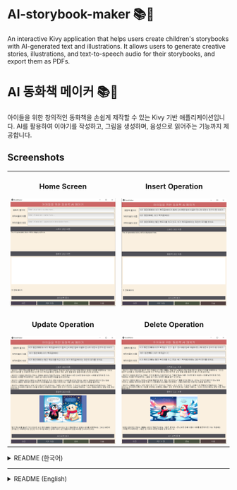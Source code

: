 # AI-storybook-maker 📚🤖
An interactive Kivy application that helps users create children's storybooks with AI-generated text and illustrations. It allows users to generate creative stories, illustrations, and text-to-speech audio for their storybooks, and export them as PDFs.

# AI 동화책 메이커 📚🤖
아이들을 위한 창의적인 동화책을 손쉽게 제작할 수 있는 Kivy 기반 애플리케이션입니다. AI를 활용하여 이야기를 작성하고, 그림을 생성하며, 음성으로 읽어주는 기능까지 제공합니다.

## Screenshots

<table>
<tr>
    <td align="center">
        <h3>Home Screen</h3>
        <img src="./image/1.PNG" />
    </td>
    <td align="center">
        <h3>Insert Operation</h3>
        <img src="./image/2.PNG" />
    </td>
</tr>
<tr>
    <td align="center">
        <h3>Update Operation</h3>
        <img src="./image/3.PNG"/>
    </td>
    <td align="center">
        <h3>Delete Operation</h3>
        <img src="./image/4.PNG"/>
    </td>
</tr>
</table>


<details>
<summary>README (한국어)</summary>

## 주요 기능 ✨
- **AI 스토리 생성**: 어린이를 위한 간결하고 감성적인 4페이지 분량의 동화책 이야기를 생성합니다.
- **AI 그림 생성**: 각 페이지에 적합한 따뜻하고 화려한 동화책 이미지를 생성합니다.
- **텍스트 음성 변환(TTS)**: 동화 내용을 음성으로 들려줍니다.
- **PDF 저장 및 공유**: 동화책을 PDF로 저장하고 공유할 수 있습니다.

---

## 사용된 API 및 라이브러리 📋
- **OpenAI API**: GPT-4 모델을 이용한 스토리 생성 및 DALL-E 모델을 이용한 이미지 생성.
- **ReportLab**: PDF 생성.
- **Plyer**: 파일 저장 및 공유.
- **Pygame**: 텍스트 음성 변환(TTS) 출력.
- **Kivy**: GUI 개발.

---

## 설치 및 실행 방법 ⚙️
1. **필요 라이브러리 설치**
   ```bash
   pip install kivy plyer reportlab pygame openai python-dotenv requests
2. **.env 파일 생성**
   - 프로젝트 루트 디렉토리에 ```.env``` 파일을 생성하고 OpenAI API 키를 입력합니다.
3. **어플리케이션 실행**
   ```bash
   python main.py

## 기대 효과 🎯
- **창의력 증진**: AI를 활용한 스토리와 그림 생성으로 창의적인 동화책 제작 가능.
- **시간 절약**: 간단한 입력만으로 완성도 높은 동화책 제작.
- **다양한 활용성**: 부모, 교사, 어린이를 위한 맞춤형 콘텐츠 제작 가능.

## 기여 방법 🤝
1. 이 레포지토리를 포크합니다.
2. 새로운 브랜치를 생성합니다: ```git checkout -b feature/your-feature-name```
3. 변경 사항을 커밋합니다: ```git commit -m 'Add some feature'```
4. 브랜치에 푸시합니다: ```git push origin feature/your-feature-name```
5. 풀 리퀘스트를 생성합니다.

## 라이선스 📝
이 프로젝트는 MIT 라이선스를 따릅니다. 자세한 내용은 [LICENSE](./LICENSE)를 참조하세요.
</details>

---

<details> <summary>README (English)</summary>
  
## Key Features ✨
- **AI Story Generation**: Generates concise and emotional 4-page storybooks tailored for children.
- **AI Illustration Creation**: Produces colorful and warm storybook illustrations matching each page.
- **Text-to-Speech (TTS)**: Converts the story text into speech for an immersive experience.
- **PDF Save and Share**: Exports storybooks as PDFs for saving and sharing.

---

## APIs and Libraries Used 📋
- **OpenAI API**: GPT-4 for story generation and DALL-E for illustration creation.
- **ReportLab**: PDF generation.
- **Plyer**: File saving and sharing.
- **Pygame**: Text-to-Speech (TTS) audio playback.
- **Kivy**: GUI development.

## Installation and Execution ⚙️
1. **Install Required Libraries**
   ```bash
   pip install kivy plyer reportlab pygame openai python-dotenv requests
   
2. **Create .env File**
   - Create a ```.env``` file in the project root directory and add your OpenAI API key:
3. **Run the Application**
   ```bash
   python main.py

## Benefits 🎯
- **Boost Creativity**: Create imaginative storybooks with AI-generated stories and illustrations.
- **Time-Saving**: Quickly produce high-quality storybooks with minimal input.
- **Versatility**: Suitable for parents, teachers, and children to create personalized content.

## Contribution 🤝
1. Fork this repository.
2. Create a new branch: ```git checkout -b feature/your-feature-name```
3. Commit your changes: ```git commit -m 'Add some feature'```
4. Push to the branch: ```git push origin feature/your-feature-name```
5. Open a pull request.

## 라이선스 📝
This project is licensed under the MIT License. See [LICENSE](./LICENSE) for more details. 
</details>
   
